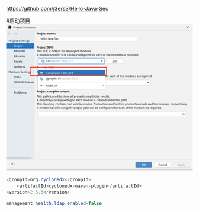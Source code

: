 https://github.com/j3ers3/Hello-Java-Sec

#启动项目
![img](./pic/img27.png)
```java
<groupId>org.cyclonedx</groupId>
    <artifactId>cyclonedx-maven-plugin</artifactId>
<version>2.5.3</version>
```
```java
management.health.ldap.enabled=false
```